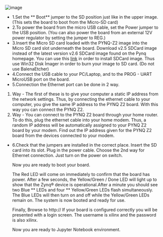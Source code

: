 ![image](https://user-images.githubusercontent.com/77918562/124683790-8a531380-ded6-11eb-97c6-5809676f304e.png)

- 1.Set the ** Boot** jumper to the SD position just like in the upper image. (This sets the board to boot from the Micro-SD card)
- 2.To power the board from the micro USB cable, set the Power jumper to the USB position. (You can also power the board from an external 12V power regulator by setting the jumper to REG.)
- 3.Insert the Micro SD card loaded with the PYNQ-Z2 image into the Micro SD card slot underneath the board.
Download v2.5 SDCard image instead of the latest version v2.6 SDCard image found on the Pynq homepage. You can use this [link](https://github.com/Xilinx/PYNQ/releases) in order to install SDCard image. Thus use Win32 Disk İmager in order to burn your image to SD card. (Do not use BalenaEtcher)
- 4.Connect the USB cable to your PC/Laptop, and to the PROG - UART MicroUSB port on the board.
- 5.Connection the Ethernet port can be done in 2 way. 
1. Way - The first of these is to give your computer a static IP address from the network settings. Thus, by connecting the ethernet cable to your computer, you give the same IP address to the PYNQ Z2 board. With this way you can connect the PYNQ Z2.
2. Way - You can connect to the PYNQ Z2 board through your home router. To do this, plug the ethernet cable into your home modem.
Thus, a random IP address will be automatically assigned to your PYNQ Z2 board by your modem. Find out the IP address given for the PYNQ Z2 board from the devices connected to your modem. 
- 6.Check that the jumpers are installed in the correct place. Insert the SD card into its slot. Plug in the power cable. Choose the 2nd way for Ethernet connection.
  Just turn on the power on switch.
  
  Now you are ready to boot your board.
  
  The Red LED will come on immediately to confirm that the board has power. After a few seconds, the Yellow/Green / Done LED will light up to show that the Zynq® device is           operational.After a minute you should see two Blue ** LEDs and four ** Yellow/Green LEDs flash simultaneously. The Blue LEDs will then turn on and off while the Yellow/Green
  LEDs remain on. The system is now booted and ready for use.
  
  Finally, Browse to http://<board IP address>
  If your board is configured correctly you will be presented with a login screen. The username is xilinx and the password is also xilinx.
  
  Now you are ready to Jupyter Notebook environment.
  
  
